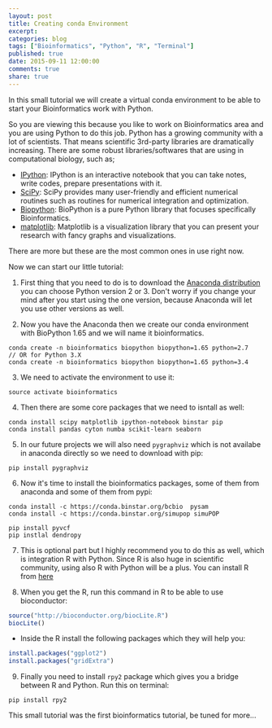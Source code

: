 ```yaml
---
layout: post
title: Creating conda Environment
excerpt:
categories: blog
tags: ["Bioinformatics", "Python", "R", "Terminal"]
published: true
date: 2015-09-11 12:00:00
comments: true
share: true
---
```


In this small tutorial we will create a virtual conda environment to be able to start your Bioinformatics work with Python.

So you are viewing this because you like to work on Bioinformatics area and you are using Python to do this job. Python has a growing community with a lot of scientists. That means scientific 3rd-party libraries are dramatically increasing. There are some robust libraries/softwares that are using in computational biology, such as;

- [IPython](http://ipython.org/): IPython is an interactive notebook that you can take notes, write codes, prepare presentations with it.
- [SciPy](http://scipy.org/): SciPy provides many user-friendly and efficient numerical routines such as routines for numerical integration and optimization.
- [Biopython](http://biopython.org/wiki/Main_Page): BioPython is a pure Python library that focuses specifically Bioinformatics.
- [matplotlib](http://matplotlib.org/): Matplotlib is a visualization library that you can present your research with fancy graphs and visualizations.

There are more but these are the most common ones in use right now.

Now we can start our little tutorial:

1. First thing that you need to do is to download the [Anaconda distribution](http://continuum.io/downloads) you can choose Python version 2 or 3. Don't worry if you change your mind after you start using the one version, because Anaconda will let you use other versions as well.   

2. Now you have the Anaconda then we create our conda environment with BioPython 1.65 and we will name it bioinformatics.

```
conda create -n bioinformatics biopython biopython=1.65 python=2.7
// OR for Python 3.X
conda create -n bioinformatics biopython biopython=1.65 python=3.4
```

3. We need to activate the environment to use it:

```
source activate bioinformatics
```

4. Then there are some core packages that we need to isntall as well:

```
conda install scipy matplotlib ipython-notebook binstar pip
conda install pandas cyton numba scikit-learn seaborn
```

5. In our future projects we will also need ```pygraphviz``` which is not availabe in anaconda directly so we need to download with pip:

```
pip install pygraphviz
```

6. Now it's time to install the bioinformatics packages, some of them from anaconda and some of them from pypi:

```
conda install -c https://conda.binstar.org/bcbio  pysam
conda install -c https://conda.binstar.org/simupop simuPOP

pip install pyvcf
pip instlal dendropy
```

7. This is optional part but I highly recommend you to do this as well, which is integration R with Python. Since R is also huge in scientific community, using also R with Python will be a plus. You can install R from [here](http://www.r-project.org/)

8. When you get the R, run this command in R to be able to use bioconductor:

```R
source("http://bioconductor.org/biocLite.R")
biocLite()
```

 - Inside the R install the following packages which they will help you:

```R
install.packages("ggplot2")
install.packages("gridExtra")
```

9. Finally you need to install ```rpy2``` package which gives you a bridge between R and Python. Run this on terminal:

```
pip install rpy2
```

This small tutorial was the first bioinformatics tutorial, be tuned for more...
